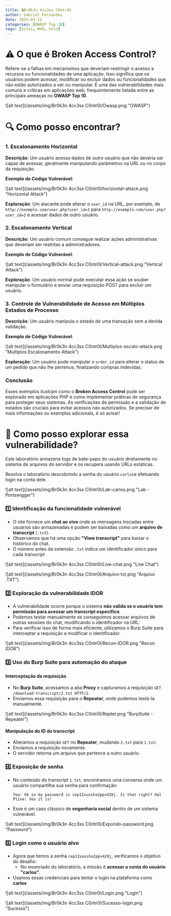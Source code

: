 ```yaml
---
title: 🔒Br0k3n 4cc3ss C0ntr0l
author: Gabriel Fernandes
date: 2025-03-12
categories: [OWASP Top 10]
tags: [Sites, Web, Vuln]
---
```



# ⚠️ O que é Broken Access Control?

Refere-se a falhas em mecanismos que deveriam restringir o acesso a recursos ou funcionalidades de uma aplicação. Isso significa que os usuários podem acessar, modificar ou excluir dados ou funcionalidades que não estão autorizados a ver ou manipular. É uma das vulnerabilidades mais comuns e críticas em aplicações web, frequentemente listada entre as principais ameaças no **OWASP Top 10**.

![alt text](/assets/img/Br0k3n 4cc3ss C0ntr0l/Owasp.png "OWASP")

# 🔍 Como posso encontrar?
### 1. Escalonamento Horizontal

**Descrição**: Um usuário acessa dados de outro usuário que não deveria ser capaz de acessar, geralmente manipulando parâmetros na URL ou no corpo da requisição.

**Exemplo de Código Vulnerável**:

![alt text](/assets/img/Br0k3n 4cc3ss C0ntr0l/horizontal-attack.png "Horizontal Attack")

**Exploração**: Um atacante pode alterar o `user_id` na URL, por exemplo, de `http://exemplo.com/user.php?user_id=1` para `http://exemplo.com/user.php?user_id=2` e acessar dados de outro usuário.

### 2. Escalonamento Vertical

**Descrição**: Um usuário comum consegue realizar ações administrativas que deveriam ser restritas a administradores.

**Exemplo de Código Vulnerável**:

![alt text](/assets/img/Br0k3n 4cc3ss C0ntr0l/Vertical-attack.png "Vertical Attack")

**Exploração**: Um usuário normal pode executar essa ação se souber manipular o formulário e enviar uma requisição POST para excluir um usuário.

### 3. Controle de Vulnerabilidade de Acesso em Múltiplos Estados de Processo

**Descrição**: Um usuário manipula o estado de uma transação sem a devida validação.

**Exemplo de Código Vulnerável**:

![alt text](/assets/img/Br0k3n 4cc3ss C0ntr0l/Multiplos-escalo-attack.png "Multiplos Escalonamento Attack")

**Exploração**: Um usuário pode manipular o `order_id` para alterar o status de um pedido que não lhe pertence, finalizando compras indevidas.

### Conclusão

Esses exemplos ilustram como o **Broken Access Control** pode ser explorado em aplicações PHP e como implementar práticas de segurança para proteger seus sistemas. As verificações de permissão e a validação de estados são cruciais para evitar acessos não autorizados. Se precisar de mais informações ou exemplos adicionais, é só avisar!

# 🔑 Como posso explorar essa vulnerabilidade?

Este laboratório armazena logs de bate-papo do usuário diretamente no sistema de arquivos do servidor e os recupera usando URLs estáticas.

Resolva o laboratório descobrindo a senha do usuário `carlos`e efetuando login na conta dele.

![alt text](/assets/img/Br0k3n 4cc3ss C0ntr0l/Lab-carlos.png "Lab - Portswigger")

### **1️⃣ Identificação da funcionalidade vulnerável**

- O site fornece um **chat ao vivo** onde as mensagens trocadas entre usuários são armazenadas e podem ser baixadas como um **arquivo de transcript** (`.txt`).
- Observamos que há uma opção **"View transcript"** para baixar o histórico do chat.
- O número antes da extensão `.txt` indica um identificador único para cada transcript

![alt text](/assets/img/Br0k3n 4cc3ss C0ntr0l/Live-chat.png "Live Chat")


![alt text](/assets/img/Br0k3n 4cc3ss C0ntr0l/Arquivo-txt.png "Arquivo .TXT")

### 2️⃣ **Exploração da vulnerabilidade IDOR**

- A vulnerabilidade ocorre porque o sistema **não valida se o usuário tem permissão para acessar um transcript específico**.
- Podemos testar manualmente se conseguimos acessar arquivos de outras sessões do chat, modificando o identificador na URL:
- Para verificar isso de forma mais eficiente, utilizamos o Burp Suite para interceptar a requisição e modificar o identificador.

![alt text](/assets/img/Br0k3n 4cc3ss C0ntr0l/Recon-IDOR.png "Recon IDOR")

### **3️⃣ Uso do Burp Suite para automação do ataque**

#### **Interceptação da requisição**

- No **Burp Suite**, acessamos a aba **Proxy** e capturamos a requisição `GET /download-transcript/2.txt HTTP/2`.
- Enviamos essa requisição para o **Repeater**, onde podemos testá-la manualmente.

![alt text](/assets/img/Br0k3n 4cc3ss C0ntr0l/Repter.png "BurpSuite - Repeater")

#### **Manipulação do ID do transcript**

- Alteramos a requisição `GET` no **Repeater**, mudando `2.txt` para `1.txt`:
- Enviamos a requisição novamente.
- O servidor retorna um arquivo que pertence a outro usuário.
### 4️⃣ **Exposição de senha**

- No conteúdo do transcript `1.txt`, encontramos uma conversa onde um usuário compartilha sua senha para confirmação:
    
    `You: Ok so my password is cep12xuxsha2ppv428j. Is that right? Hal Pline: Yes it is!`
    
- Esse é um caso clássico de **engenharia social** dentro de um sistema vulnerável.

![alt text](/assets/img/Br0k3n 4cc3ss C0ntr0l/Expondo-password.png "Password")

### **5️⃣ Login como o usuário alvo**

- Agora que temos a senha `cep12xuxsha2ppv428j`, verificamos o objetivo do desafio:
    - No enunciado do laboratório, a missão é **acessar a conta do usuário "carlos"**.
- Usamos essas credenciais para tentar o login na plataforma como **carlos**

![alt text](/assets/img/Br0k3n 4cc3ss C0ntr0l/Login.png "Login")


![alt text](/assets/img/Br0k3n 4cc3ss C0ntr0l/Sucesso-login.png "Sucesso")